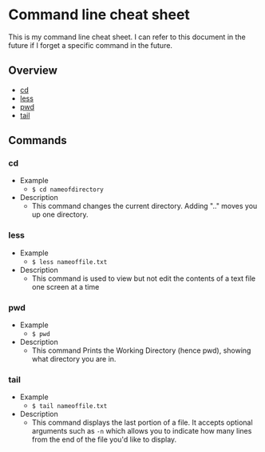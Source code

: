 # Command line cheat sheet

This is my command line cheat sheet. I can refer to this document in the future if I forget a specific command in the future.

## Overview
* [cd](#cd)
* [less](#less)
* [pwd](#pwd)
* [tail](#tail)

## Commands
### cd
* Example
   * `$ cd nameofdirectory`
* Description
   * This command changes the current directory. Adding ".." moves you up one directory.
   
### less
* Example
  * `$ less nameoffile.txt`
* Description
  * This command is used to view but not edit the contents of a text file one screen at a time
### pwd
* Example
  * `$ pwd`
* Description
  * This command Prints the Working Directory (hence pwd), showing what directory you are in.
### tail
* Example
   * `$ tail nameoffile.txt`
* Description
   * This command displays the last portion of a file. It accepts optional arguments such as `-n` which allows you to indicate how many lines from the end of the file you'd like to display.
